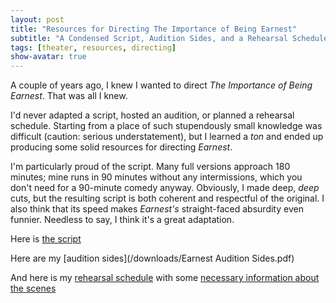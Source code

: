 ```yaml
---
layout: post
title: "Resources for Directing The Importance of Being Earnest"
subtitle: "A Condensed Script, Audition Sides, and a Rehearsal Schedule"
tags: [theater, resources, directing]
show-avatar: true
---
```



A couple of years ago, I knew I wanted to direct *The Importance of Being Earnest*. That was all I knew. 

I'd never adapted a script, hosted an audition, or planned a rehearsal schedule. Starting from a place of such stupendously small knowledge was difficult (caution: serious understatement), but I learned a *ton* and ended up producing some solid resources for directing *Earnest*.

I'm particularly proud of the script. Many full versions approach 180 minutes; mine runs in 90 minutes without any intermissions, which you don't need for a 90-minute comedy anyway. Obviously, I made deep, *deep* cuts, but the resulting script is both coherent and respectful of the original. I also think that its speed makes *Earnest's* straight-faced absurdity even funnier. Needless to say, I think it's a great adaptation.

Here is [the script](/downloads/Earnest_Script.pdf)

Here are my [audition sides](/downloads/Earnest Audition Sides.pdf)

And here is my [rehearsal schedule](/downloads/Earnest-Rehearsal-Schedule.ods) with some [necessary information about the scenes](/downloads/Earnest-French-Scene-Groupings.ods)

